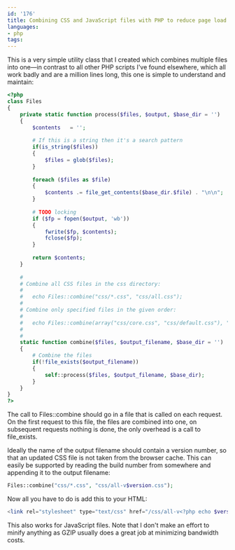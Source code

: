 ```yaml
---
id: '176'
title: Combining CSS and JavaScript files with PHP to reduce page load time
languages:
- php
tags:
---
```

This is a very simple utility class that I created which combines multiple files into one&mdash;in contrast to all other PHP scripts I've found elsewhere, which all work badly and are a million lines long, this one is simple to understand and maintain:


```php
<?php
class Files
{
	private static function process($files, $output, $base_dir = '')
	{
		$contents 	= '';
		
		# If this is a string then it's a search pattern
		if(is_string($files))
		{
			$files = glob($files);
		}
		
		foreach ($files as $file) 
		{
			$contents .= file_get_contents($base_dir.$file) . "\n\n";
		}
	
		# TODO locking 
		if ($fp = fopen($output, 'wb')) 
		{
			fwrite($fp, $contents);
			fclose($fp);
		}
	
		return $contents;
	}
	
	#
	# Combine all CSS files in the css directory:
	#
	#	echo Files::combine("css/*.css", "css/all.css");
	#
	# Combine only specified files in the given order:
	#
	#	echo Files::combine(array("css/core.css", "css/default.css"), "css/all.css");
	#
	#
	static function combine($files, $output_filename, $base_dir = '')
	{
		# Combine the files
		if(!file_exists($output_filename))
		{
			self::process($files, $output_filename, $base_dir);
		}
	}
}
?>
```
    

The call to Files::combine should go in a file that is called on each request. On the first request to this file, the files are combined into one, on subsequent requests nothing is done, the only overhead is a call to file\_exists.

Ideally the name of the output filename should contain a version number, so that an updated CSS file is not taken from the browser cache. This can easily be supported by reading the build number from somewhere and appending it to the output filename:


```php
Files::combine("css/*.css", "css/all-v$version.css");
```
    

Now all you have to do is add this to your HTML:


```php
<link rel="stylesheet" type="text/css" href="/css/all-v<?php echo $version ?>.css" media="screen" />
```
    

This also works for JavaScript files. Note that I don't make an effort to minify anything as GZIP usually does a great job at minimizing bandwidth costs.

